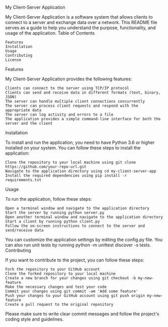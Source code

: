 My Client-Server Application

My Client-Server Application is a software system that allows clients to connect to a server and exchange data over a network. This README file serves as a guide to help you understand the purpose, functionality, and usage of the application.
Table of Contents

    Features
    Installation
    Usage
    Contributing
    License

Features

My Client-Server Application provides the following features:

    Clients can connect to the server using TCP/IP protocol
    Clients can send and receive data in different formats (text, binary, JSON)
    The server can handle multiple client connections concurrently
    The server can process client requests and respond with the appropriate data
    The server can log activity and errors to a file
    The application provides a simple command-line interface for both the server and the client

Installation

To install and run the application, you need to have Python 3.6 or higher installed on your system. You can follow these steps to install the application:

    Clone the repository to your local machine using git clone https://github.com/your-repo-url.git
    Navigate to the application directory using cd my-client-server-app
    Install the required dependencies using pip install -r requirements.txt

Usage

To run the application, follow these steps:

    Open a terminal window and navigate to the application directory
    Start the server by running python server.py
    Open another terminal window and navigate to the application directory
    Start a client by running python client.py
    Follow the on-screen instructions to connect to the server and send/receive data

You can customize the application settings by editing the config.py file. You can also run unit tests by running python -m unittest discover -s tests.
Contributing

If you want to contribute to the project, you can follow these steps:

    Fork the repository to your GitHub account
    Clone the forked repository to your local machine
    Create a new branch for your changes using git checkout -b my-new-feature
    Make the necessary changes and test your code
    Commit your changes using git commit -am 'Add some feature'
    Push your changes to your GitHub account using git push origin my-new-feature
    Create a pull request to the original repository

Please make sure to write clear commit messages and follow the project's coding style and guidelines.
